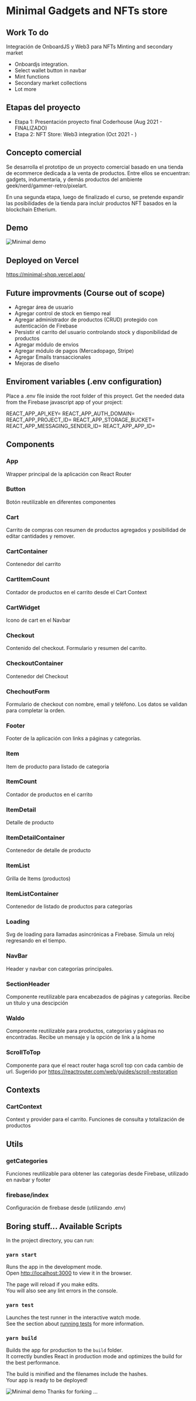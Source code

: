 # Minimal Gadgets and NFTs store

## Work To do
Integración de OnboardJS y Web3 para NFTs Minting and secondary market

- Onboardjs integration.
- Select wallet button in navbar
- Mint functions
- Secondary market collections
- Lot more

## Etapas del proyecto
- Etapa 1: Presentación proyecto final Coderhouse (Aug 2021 - FINALIZADO)
- Etapa 2: NFT Store: Web3 integration (Oct 2021 - )



## Concepto comercial
Se desarrolla el prototipo de un proyecto comercial basado en una tienda de ecommerce dedicada a la venta de productos. Entre ellos se encuentran: gadgets, indumentaria, y demás productos del ambiente geek/nerd/gammer-retro/pixelart.

En una segunda etapa, luego de finalizado el curso, se pretende expandir las posibilidades de la tienda para incluir productos NFT basados en la blockchain Etherium.


## Demo
![Minimal demo](demo/demo.gif)


## Deployed on Vercel
https://minimal-shop.vercel.app/


## Future improvments (Course out of scope)

- Agregar área de usuario
- Agregar control de stock en tiempo real
- Agregar administrador de productos (CRUD) protegido con autenticación de Firebase
- Persistir el carrito del usuario controlando stock y disponibilidad de productos
- Agregar módulo de envios
- Agregar módulo de pagos (Mercadopago, Stripe)
- Agregar Emails transaccionales
- Mejoras de diseño


## Enviroment variables (.env configuration)
Place a .env file inside the root folder of this proyect. Get the needed data from the Firebase javascript app of your project:

REACT_APP_API_KEY=
REACT_APP_AUTH_DOMAIN=
REACT_APP_PROJECT_ID=
REACT_APP_STORAGE_BUCKET=
REACT_APP_MESSAGING_SENDER_ID=
REACT_APP_APP_ID=


## Components

### App
Wrapper principal de la aplicación con React Router

### Button
Botón reutilizable en diferentes componentes

### Cart
Carrito de compras con resumen de productos agregados y posibilidad de editar cantidades y remover.

### CartContainer
Contenedor del carrito

### CartItemCount
Contador de productos en el carrito desde el Cart Context

### CartWidget
Icono de cart en el Navbar

### Checkout
Contenido del checkout. Formulario y resumen del carrito.

### CheckoutContainer
Contenedor del Checkout

### ChechoutForm
Formulario de checkout con nombre, email y teléfono. Los datos se validan para completar la orden.

### Footer
Footer de la aplicación con links a páginas y categorías.

### Item
Item de producto para listado de categoria

### ItemCount
Contador de productos en el carrito

### ItemDetail
Detalle de producto

### ItemDetailContainer
Contenedor de detalle de producto

### ItemList
Grilla de Items (productos)

### ItemListContainer
Contenedor de listado de productos para categorías

### Loading
Svg de loading para llamadas asincrónicas a Firebase. Simula un reloj regresando en el tiempo.

### NavBar
Header y navbar con categorías principales.

### SectionHeader
Componente reutilizable para encabezados de páginas y categorías. Recibe un título y una descipción

### Waldo
Componente reutilizable para productos, categorias y páginas no encontradas. Recibe un mensaje y la opción de link a la home

### ScrollToTop
Componente para que el react router haga scroll top con cada cambio de url. Sugerido por https://reactrouter.com/web/guides/scroll-restoration

## Contexts

### CartContext
Context y provider para el carrito. Funciones de consulta y totalización de productos


## Utils

### getCategories
Funciones reutilizable para obtener las categorias desde Firebase, utilizado en navbar y footer

### firebase/index
Configuración de firebase desde (utilizando .env)


## Boring stuff... Available Scripts

In the project directory, you can run:

### `yarn start`

Runs the app in the development mode.\
Open [http://localhost:3000](http://localhost:3000) to view it in the browser.

The page will reload if you make edits.\
You will also see any lint errors in the console.

### `yarn test`

Launches the test runner in the interactive watch mode.\
See the section about [running tests](https://facebook.github.io/create-react-app/docs/running-tests) for more information.

### `yarn build`

Builds the app for production to the `build` folder.\
It correctly bundles React in production mode and optimizes the build for the best performance.

The build is minified and the filenames include the hashes.\
Your app is ready to be deployed!


![Minimal demo](src/assets/images/one_up.png) Thanks for forking ...